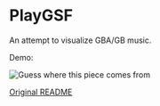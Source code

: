 # PlayGSF

An attempt to visualize GBA/GB music.

Demo:

![Guess where this piece comes from](https://github.com/yshui/playgsf/raw/master/demo.gif)

[Original README](readme.linux)
